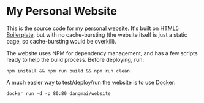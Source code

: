 My Personal Website
===================

This is the source code for my [personal website](http://dangmai.net).
It's built on [HTML5 Boilerplate](http://html5boilerplate.com/),
but with no cache-bursting (the website itself is just a static page,
so cache-bursting would be overkill).

The website uses NPM for dependency management,
and has a few scripts ready to help the build process.
Before deploying, run:

```
npm install && npm run build && npm run clean
```

A much easier way to test/deploy/run the website is to use [Docker](https://www.docker.com/):

```
docker run -d -p 80:80 dangmai/website
```
